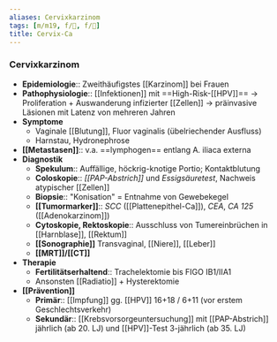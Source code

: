 ```yaml
---
aliases: Cervixkarzinom
tags: [m/m19, f/🦩, f/🦀]
title: Cervix-Ca
---
```

### Cervixkarzinom
- **Epidemiologie**:: Zweithäufigstes [[Karzinom]] bei Frauen
- **Pathophysiologie**:: [[Infektionen]] mit ==High-Risk-[[HPV]]== → Proliferation + Auswanderung infizierter [[Zellen]] → präinvasive Läsionen mit Latenz von mehreren Jahren
- **Symptome**
	- Vaginale [[Blutung]], Fluor vaginalis (übelriechender Ausfluss)
	- Harnstau, Hydronephrose
- **[[Metastasen]]**:: v.a. ==lymphogen== entlang A. iliaca externa
- **Diagnostik**
	- **Spekulum**:: Auffällige, höckrig-knotige Portio; Kontaktblutung
	- **Coloskopie**:: *[[PAP-Abstrich]]* und *Essigsäuretest*, Nachweis atypischer [[Zellen]]
	- **Biopsie**:: "Konisation" = Entnahme von Gewebekegel
	- **[[Tumormarker]]**:: *SCC* ([[Plattenepithel-Ca]]), *CEA*, *CA 125* ([[Adenokarzinom]])
	- **Cytoskopie, Rektoskopie**:: Ausschluss von Tumereinbrüchen in [[Harnblase]], [[Rektum]]
	- **[[Sonographie]]** Transvaginal, [[Niere]], [[Leber]]
	- **[[MRT]]/[[CT]]**
- **Therapie**
	- **Fertilitätserhaltend**:: Trachelektomie bis FIGO IB1/IIA1
	- Ansonsten [[Radiatio]] + Hysterektomie
- **[[Prävention]]**
	- **Primär**:: [[Impfung]] gg. [[HPV]] 16+18 / 6+11 (vor erstem Geschlechtsverkehr)
	- **Sekundär**:: [[Krebsvorsorgeuntersuchung]] mit [[PAP-Abstrich]] jährlich (ab 20. LJ) und [[HPV]]-Test 3-jährlich (ab 35. LJ)